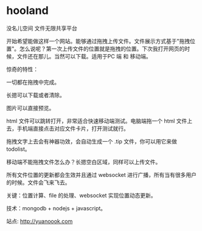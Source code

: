 # hooland
没名儿空间  文件无限共享平台

开始希望能做这样一个网站。能够通过拖拽上传文件。文件展示方式基于"拖拽位置"。怎么说呢？第一次上传文件的位置就是拖拽的位置。下次我打开网页的时候，文件还在那儿。当然可以下载。适用于PC 端 和 移动端。

惊奇的特性：

一切都在拖拽中完成。

长摁可以下载或者清除。

图片可以直接预览。

html 文件可以跳转打开，非常适合快速移动端测试。电脑端拖一个 html 文件上去，手机端直接点击对应文件卡片，打开测试就行。

拖拽文字上去会有神器功效，会自动生成一个 .tip 文件，你可以用它来做 todolist。

移动端不能拖拽文件怎么办？长摁空白区域，同样可以上传文件。

所有文件位置的更新都会生效并且通过 websocket 进行广播，所有当有很多用户的时候。文件会飞来飞去。


关键：位置计算、file 的处理、websocket 实现位置动态更新。

技术：mongodb + nodejs + javascript。

站点: http://yuanoook.com
